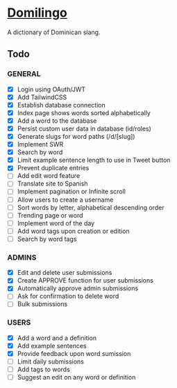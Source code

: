 # [Domilingo](https://dominilingo.com/)

A dictionary of Dominican slang.

## Todo

### GENERAL

- [x] Login using OAuth/JWT
- [x] Add TailwindCSS
- [x] Establish database connection
- [x] Index page shows words sorted alphabetically
- [x] Add a word to the database
- [x] Persist custom user data in database (id/roles)
- [x] Generate slugs for word paths (/d/[slug])
- [x] Implement SWR
- [x] Search by word
- [x] Limit example sentence length to use in Tweet button
- [x] Prevent duplicate entries
- [ ] Add edit word feature
- [ ] Translate site to Spanish
- [ ] Implement pagination or Infinite scroll
- [ ] Allow users to create a username
- [ ] Sort words by letter, alphabetical descending order
- [ ] Trending page or word
- [ ] Implement word of the day
- [ ] Add word tags upon creation or edition
- [ ] Search by word tags

### ADMINS

- [x] Edit and delete user submissions
- [x] Create APPROVE function for user submissions
- [x] Automatically approve admin submissions
- [ ] Ask for confirmation to delete word
- [ ] Bulk submissions

### USERS

- [x] Add a word and a definition
- [x] Add example sentences
- [x] Provide feedback upon word sumission
- [ ] Limit daily submissions
- [ ] Add tags to words
- [ ] Suggest an edit on any word or definition
